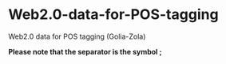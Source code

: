 # Web2.0-data-for-POS-tagging
Web2.0 data for POS tagging (Golia-Zola)

<b> Please note that the separator is the symbol ; </b>
